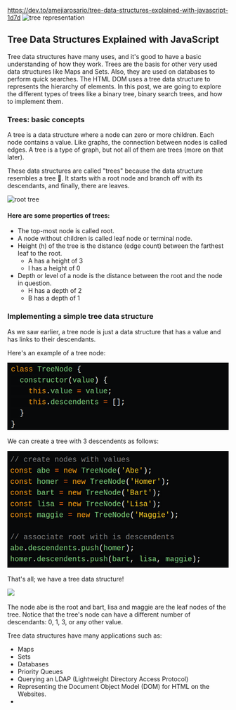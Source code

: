 
https://dev.to/amejiarosario/tree-data-structures-explained-with-javascript-1d7d
![tree representation](https://media2.dev.to/dynamic/image/width=1000,height=420,fit=cover,gravity=auto,format=auto/https%3A%2F%2Fadrianmejia.com%2Fimages%2Fdata-structures-trees-1000x420.png)

## Tree Data Structures Explained with JavaScript

Tree data structures have many uses, and it's good to have a basic understanding of how they work. Trees are the basis for other very used data structures like Maps and Sets. Also, they are used on databases to perform quick searches. The HTML DOM uses a tree data structure to represents the hierarchy of elements. In this post, we are going to explore the different types of trees like a binary tree, binary search trees, and how to implement them.

### Trees: basic concepts
A tree is a data structure where a node can zero or more children. Each node contains a value. Like graphs, the connection between nodes is called edges. A tree is a type of graph, but not all of them are trees (more on that later).

These data structures are called "trees" because the data structure resembles a tree 🌳. It starts with a root node and branch off with its descendants, and finally, there are leaves.

![root tree](https://media2.dev.to/dynamic/image/width=800%2Cheight=%2Cfit=scale-down%2Cgravity=auto%2Cformat=auto/https%3A%2F%2Fdev-to-uploads.s3.amazonaws.com%2Fuploads%2Farticles%2F5ey4gnyuaet4tqwdcq6m.jpg)

#### Here are some properties of trees:

* The top-most node is called root.
* A node without children is called leaf node or terminal node.
* Height (h) of the tree is the distance (edge count) between the farthest leaf to the root.
    * A has a height of 3
    * I has a height of 0
* Depth or level of a node is the distance between the root and the node in question.
    * H has a depth of 2
    * B has a depth of 1


### Implementing a simple tree data structure

As we saw earlier, a tree node is just a data structure that has a value and has links to their descendants.

Here's an example of a tree node:

![js tree code](image.png)

We can create a tree with 3 descendents as follows:

![alt text](image-1.png)

That's all; we have a tree data structure!

![](https://media2.dev.to/dynamic/image/width=800%2Cheight=%2Cfit=scale-down%2Cgravity=auto%2Cformat=auto/https%3A%2F%2Fadrianmejia.com%2Fimages%2Fsimpson2-tree.jpg)

The node abe is the root and bart, lisa and maggie are the leaf nodes of the tree. Notice that the tree's node can have a different number of descendants: 0, 1, 3, or any other value.

Tree data structures have many applications such as:

* Maps
* Sets
* Databases
* Priority Queues
* Querying an LDAP (Lightweight Directory Access Protocol)
* Representing the Document Object Model (DOM) for HTML on the Websites.
* 
